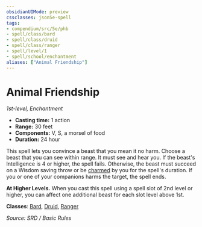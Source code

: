 ```yaml
---
obsidianUIMode: preview
cssclasses: json5e-spell
tags:
- compendium/src/5e/phb
- spell/class/bard
- spell/class/druid
- spell/class/ranger
- spell/level/1
- spell/school/enchantment
aliases: ["Animal Friendship"]
---
```

# Animal Friendship
*1st-level, Enchantment*  

- **Casting time:** 1 action
- **Range:** 30 feet
- **Components:** V, S, a morsel of food
- **Duration:** 24 hour

This spell lets you convince a beast that you mean it no harm. Choose a beast that you can see within range. It must see and hear you. If the beast's Intelligence is 4 or higher, the spell fails. Otherwise, the beast must succeed on a Wisdom saving throw or be [charmed](rules/conditions.md#charmed) by you for the spell's duration. If you or one of your companions harms the target, the spell ends.

**At Higher Levels.** When you cast this spell using a spell slot of 2nd level or higher, you can affect one additional beast for each slot level above 1st.

**Classes**: [Bard](compendium/classes/bard.md), [Druid](compendium/classes/druid.md), [Ranger](compendium/classes/ranger.md)

*Source: SRD / Basic Rules*